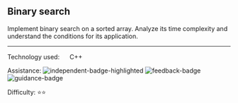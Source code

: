 ## Binary search
Implement binary search on a sorted array. Analyze its time complexity and understand the conditions for its application.

<hr>

Technology used:
<img src="https://github.com/user-attachments/assets/22ec92c6-2db2-4d7b-b667-404f3f25a757" height="15" width="15" valign="center"> C++

Assistance: ![independent-badge-highlighted](https://img.shields.io/badge/Independent-53a8c9)
![feedback-badge](https://img.shields.io/badge/Feedback-32383b)
![guidance-badge](https://img.shields.io/badge/Guidance-32383b)

Difficulty: ⭐⭐
